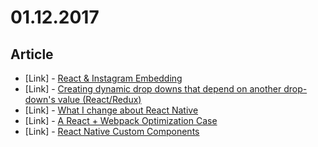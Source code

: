# 01.12.2017

## Article

- \[Link\] - [React & Instagram Embedding](https://medium.com/@ekeitho/react-instagram-embedding-1646e05c2bb#.ud6hw8awy)
- \[Link\] - [Creating dynamic drop downs that depend on another drop-down's value (React/Redux)](https://medium.com/@adityahebbar/creating-dynamic-drop-downs-that-depend-on-another-drop-downs-value-react-redux-261cdce8e8c3#.62o9vo7bp)
- \[Link\] - [What I change about React Native](https://medium.com/@blakeworsley/what-i-change-about-react-native-6d16d1d27ce#.2yixsrmv5)
- \[Link\] - [A React + Webpack Optimization Case](https://medium.com/@kudochien/a-react-webpack-optimization-case-27da392fb3ec#.ixtgg8k15)
- \[Link\] - [React Native Custom Components](https://medium.com/pvtl/react-native-custom-components-6cd0f6461f67#.cmtf8lmu8)


